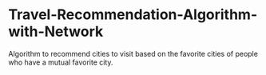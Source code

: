 # Travel-Recommendation-Algorithm-with-Network
Algorithm to recommend cities to visit based on the favorite cities of people who have a mutual favorite city.
